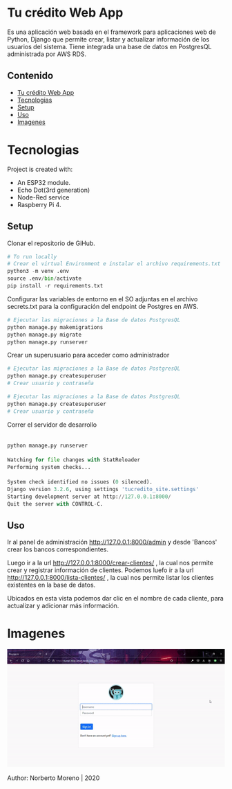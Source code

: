 # Tu crédito Web App 
Es una aplicación web basada en el framework para aplicaciones web de Python, Django que permite crear, listar y actualizar información de los usuarios del sistema. Tiene integrada una base de datos en PostgresQL administrada por AWS RDS.


## Contenido
* [Tu crédito Web App](#Tu-crédito-Web-App)
* [Tecnologias](#tecnologias)
* [Setup](#setup)
* [Uso](#uso)
* [Imagenes](#Imagenes)

# Tecnologias
Project is created with:
* An ESP32 module.
* Echo Dot(3rd generation)
* Node-Red service
* Raspberry Pi 4.


## Setup

Clonar el repositorio de GiHub.

```python
# To run locally
# Crear el virtual Environment e instalar el archivo requirements.txt
python3 -m venv .env
source .env/bin/activate
pip install -r requirements.txt

```

 Configurar las variables de entorno en el SO adjuntas en el archivo secrets.txt
 para la configuración del endpoint de Postgres en AWS.

```python
# Ejecutar las migraciones a la Base de datos PostgresQL
python manage.py makemigrations
python manage.py migrate
python manage.py runserver
```
Crear un superusuario para acceder como administrador

```python
# Ejecutar las migraciones a la Base de datos PostgresQL
python manage.py createsuperuser
# Crear usuario y contraseña
```

```python
# Ejecutar las migraciones a la Base de datos PostgresQL
python manage.py createsuperuser
# Crear usuario y contraseña
```
Correr el servidor de desarrollo

```python

python manage.py runserver

Watching for file changes with StatReloader
Performing system checks...

System check identified no issues (0 silenced).
Django version 3.2.6, using settings 'tucredito_site.settings'
Starting development server at http://127.0.0.1:8000/
Quit the server with CONTROL-C.

```


## Uso

Ir al panel de administración http://127.0.0.1:8000/admin
y desde 'Bancos' crear los bancos correspondientes.

Luego ir a la url http://127.0.0.1:8000/crear-clientes/  , la cual nos permite crear y registrar información de clientes.
Podemos luefo ir a la url http://127.0.0.1:8000/lista-clientes/ , la cual nos permite listar los clientes existentes en la base de datos.

Ubicados en esta vista  podemos dar clic en el nombre de cada cliente, para actualizar y adicionar más información.

# Imagenes

<img src="https://github.com/NorberMV/DjangoBlogLive/blob/master/repo_pics/picBlog.gif" width="600">

Author: Norberto Moreno | 2020